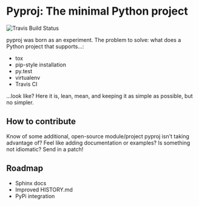 # Pyproj: The minimal Python project

![Travis Build Status](https://api.travis-ci.org/cabrera/pyproj.png?branch=master)

pyproj was born as an experiment. The problem to solve: what does a
Python project that supports...:

* tox
* pip-style installation
* py.test
* virtualenv
* Travis CI

...look like? Here it is, lean, mean, and keeping it as simple as possible, but no simpler.

## How to contribute

Know of some additional, open-source module/project pyproj isn't
taking advantage of? Feel like adding documentation or examples? Is
something not idiomatic? Send in a patch!

## Roadmap

* Sphinx docs
* Improved HISTORY.md
* PyPi integration
